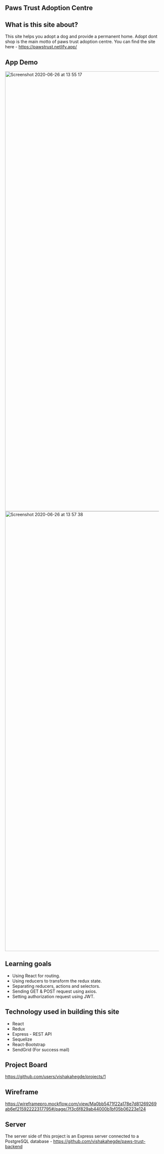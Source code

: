 ## Paws Trust Adoption Centre

## What is this site about?

This site helps you adopt a dog and provide a permanent home. Adopt dont shop is the main motto of paws trust adoption centre. You can find the site here - https://pawstrust.netlify.app/

## App Demo

<img width="1440" alt="Screenshot 2020-06-26 at 13 55 17" src="https://user-images.githubusercontent.com/63649711/85854444-b365a200-b7b4-11ea-88c8-df918c8f3be5.png">

<img width="1440" alt="Screenshot 2020-06-26 at 13 57 38" src="https://user-images.githubusercontent.com/63649711/85854631-08091d00-b7b5-11ea-95c9-e78baac484a2.png">

## Learning goals

- Using React for routing.
- Using reducers to transform the redux state.
- Separating reducers, actions and selectors.
- Sending GET & POST request using axios.
- Setting authorization request using JWT.

## Technology used in building this site

- React
- Redux
- Express - REST API
- Sequelize
- React-Bootstrap
- SendGrid (For success mail)

## Project Board

https://github.com/users/vishakahegde/projects/1

## Wireframe

https://wireframepro.mockflow.com/view/Ma0bb5471f22a178e7d81269269ab6ef21592222317795#/page/7f3c6f829ab44000b1bf05b06223e124

## Server

The server side of this project is an Express server connected to a PostgreSQL database - https://github.com/vishakahegde/paws-trust-backend
